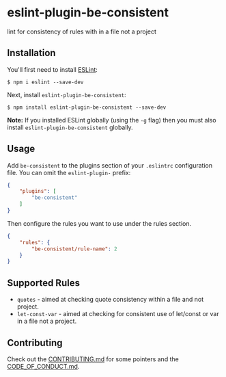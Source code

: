 # eslint-plugin-be-consistent

lint for consistency of rules with in a file not a project

## Installation

You'll first need to install [ESLint](http://eslint.org):

```
$ npm i eslint --save-dev
```

Next, install `eslint-plugin-be-consistent`:

```
$ npm install eslint-plugin-be-consistent --save-dev
```

**Note:** If you installed ESLint globally (using the `-g` flag) then you must also install `eslint-plugin-be-consistent` globally.

## Usage

Add `be-consistent` to the plugins section of your `.eslintrc` configuration file. You can omit the `eslint-plugin-` prefix:

```json
{
    "plugins": [
        "be-consistent"
    ]
}
```


Then configure the rules you want to use under the rules section.

```json
{
    "rules": {
        "be-consistent/rule-name": 2
    }
}
```

## Supported Rules

* `quotes` - aimed at checking quote consistency within a file and not project.
* `let-const-var` - aimed at checking for consistent use of let/const or var in a file not a project.


## Contributing

Check out the [CONTRIBUTING.md](CONTRIBUTING.md) for some pointers and the 
[CODE_OF_CONDUCT.md](CODE_OF_CONDUCT.md).


